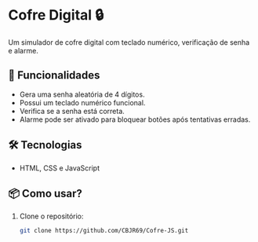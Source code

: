 # Cofre Digital 🔒

Um simulador de cofre digital com teclado numérico, verificação de senha e alarme.

## 🚀 Funcionalidades
- Gera uma senha aleatória de 4 dígitos.
- Possui um teclado numérico funcional.
- Verifica se a senha está correta.
- Alarme pode ser ativado para bloquear botões após tentativas erradas.

## 🛠 Tecnologias
- HTML, CSS e JavaScript

## 📦 Como usar?
1. Clone o repositório:
   ```sh
   git clone https://github.com/CBJR69/Cofre-JS.git
